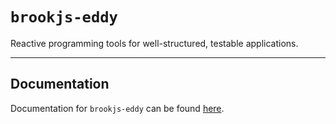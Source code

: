 # `brookjs-eddy`

Reactive programming tools for well-structured, testable applications.

___

## Documentation

Documentation for `brookjs-eddy` can be found [here][docs].

  [docs]: https://mAAdhaTTah.github.io/brookjs/
